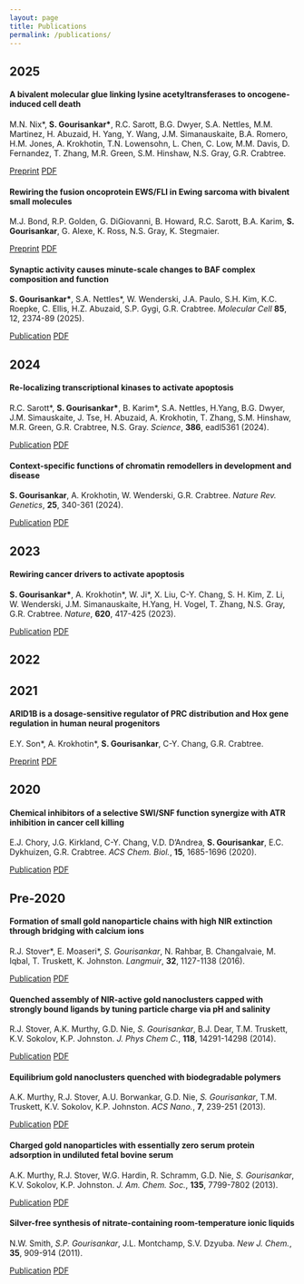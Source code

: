 ```yaml
---
layout: page
title: Publications
permalink: /publications/
---
```


## 2025
#### A bivalent molecular glue linking lysine acetyltransferases to oncogene-induced cell death
M.N. Nix\*, **S. Gourisankar\***, R.C. Sarott, B.G. Dwyer, S.A. Nettles, M.M. Martinez, H. Abuzaid, H. Yang, Y. Wang, J.M. Simanauskaite, B.A. Romero, H.M. Jones, A. Krokhotin, T.N. Lowensohn, L. Chen, C. Low, M.M. Davis, D. Fernandez, T. Zhang, M.R. Green, S.M. Hinshaw, N.S. Gray, G.R. Crabtree.
<div class="publication-buttons">
    <a href="https://pmc.ncbi.nlm.nih.gov/articles/PMC11956963/" class="button" target="_blank" rel="noopener noreferrer">Preprint</a>
  <a href="/assets/paperAbivalent.pdf" class="button button-secondary" download>PDF</a>
</div>

#### Rewiring the fusion oncoprotein EWS/FLI in Ewing sarcoma with bivalent small molecules
M.J. Bond, R.P. Golden, G. DiGiovanni, B. Howard, R.C. Sarott, B.A. Karim, **S. Gourisankar**, G. Alexe, K. Ross, N.S. Gray, K. Stegmaier. 
<div class="publication-buttons">
    <a href="https://pmc.ncbi.nlm.nih.gov/articles/PMC11956950/" class="button" target="_blank" rel="noopener noreferrer">Preprint</a>
  <a href="/assets/paperRewiringthe.pdf" class="button button-secondary" download>PDF</a>
</div>

#### Synaptic activity causes minute-scale changes to BAF complex composition and function
**S. Gourisankar\***, S.A. Nettles\*, W. Wenderski, J.A. Paulo, S.H. Kim, K.C. Roepke, C. Ellis, H.Z. Abuzaid, S.P. Gygi, G.R. Crabtree. *Molecular Cell* **85**, 12, 2374-89 (2025).
<div class="publication-buttons">
    <a href="https://doi.org/10.1016/j.molcel.2025.05.017" class="button" target="_blank" rel="noopener noreferrer">Publication</a>
  <a href="/assets/paperSynapticactivity.pdf" class="button button-secondary" download>PDF</a>
</div>

## 2024
#### Re-localizing transcriptional kinases to activate apoptosis
R.C. Sarott\*, **S. Gourisankar\***, B. Karim\*, S.A. Nettles, H.Yang, B.G. Dwyer, J.M. Simauskaite, J. Tse, H. Abuzaid, A. Krokhotin, T. Zhang, S.M. Hinshaw, M.R. Green, G.R. Crabtree, N.S. Gray. *Science*, **386**, eadl5361 (2024).
<div class="publication-buttons">
    <a href="https://www.science.org/doi/10.1126/science.adl5361" class="button" target="_blank" rel="noopener noreferrer">Publication</a>
  <a href="/assets/paperRelocalizingtranscriptional.pdf" class="button button-secondary" download>PDF</a>
</div>

#### Context-specific functions of chromatin remodellers in development and disease
**S. Gourisankar**, A. Krokhotin, W. Wenderski, G.R. Crabtree. *Nature Rev. Genetics*, **25**, 340-361 (2024).
<div class="publication-buttons">
    <a href="https://www.nature.com/articles/s41576-023-00666-x" class="button" target="_blank" rel="noopener noreferrer">Publication</a>
  <a href="/assets/paperContextspecific.pdf" class="button button-secondary" download>PDF</a>
</div>

## 2023
#### Rewiring cancer drivers to activate apoptosis
**S. Gourisankar\***, A. Krokhotin\*, W. Ji\*, X. Liu, C-Y. Chang, S. H. Kim, Z. Li, W. Wenderski, J.M. Simanauskaite, H.Yang, H. Vogel, T. Zhang, N.S. Gray, G.R. Crabtree. *Nature*, **620**, 417-425 (2023).
<div class="publication-buttons">
    <a href="https://www.nature.com/articles/s41586-023-06348-2" class="button" target="_blank" rel="noopener noreferrer">Publication</a>
  <a href="/assets/paperRewiringcancer.pdf" class="button button-secondary" download>PDF</a>
</div>

## 2022
## 2021
#### ARID1B is a dosage-sensitive regulator of PRC distribution and Hox gene regulation in human neural progenitors
E.Y. Son\*, A. Krokhotin\*, **S. Gourisankar**, C-Y. Chang, G.R. Crabtree.
<div class="publication-buttons">
    <a href="https://www.researchsquare.com/article/rs-959800/v1" class="button" target="_blank" rel="noopener noreferrer">Preprint</a>
  <a href="/assets/paperARID1Bis.pdf" class="button button-secondary" download>PDF</a>
</div>

## 2020
#### Chemical inhibitors of a selective SWI/SNF function synergize with ATR inhibition in cancer cell killing
E.J. Chory, J.G. Kirkland, C-Y. Chang, V.D. D’Andrea, **S. Gourisankar**, E.C. Dykhuizen, G.R. Crabtree. *ACS Chem. Biol.*, **15**, 1685-1696 (2020).
<div class="publication-buttons">
    <a href="https://pubs.acs.org/doi/10.1021/acschembio.0c00312" class="button" target="_blank" rel="noopener noreferrer">Publication</a>
  <a href="/assets/paperChemicalinhibitors.pdf" class="button button-secondary" download>PDF</a>
</div>

## Pre-2020
#### Formation of small gold nanoparticle chains with high NIR extinction through bridging with calcium ions
R.J. Stover\*, E. Moaseri\*, *S. Gourisankar*, N. Rahbar, B. Changalvaie, M. Iqbal, T. Truskett, K. Johnston. *Langmuir*, **32**, 1127-1138 (2016).
<div class="publication-buttons">
    <a href="https://pubs.acs.org/doi/10.1021/acs.langmuir.5b03639" class="button" target="_blank" rel="noopener noreferrer">Publication</a>
  <a href="/assets/paperFormationof.pdf" class="button button-secondary" download>PDF</a>
</div>

#### Quenched assembly of NIR-active gold nanoclusters capped with strongly bound ligands by tuning particle charge via pH and salinity
R.J. Stover, A.K. Murthy, G.D. Nie, *S. Gourisankar*, B.J. Dear, T.M. Truskett, K.V. Sokolov, K.P. Johnston. *J. Phys Chem C.*, **118**, 14291-14298 (2014).
<div class="publication-buttons">
    <a href="https://pubs.acs.org/doi/10.1021/jp408715p" class="button" target="_blank" rel="noopener noreferrer">Publication</a>
  <a href="/assets/paperQuenchedassembly.pdf" class="button button-secondary" download>PDF</a>
</div>

#### Equilibrium gold nanoclusters quenched with biodegradable polymers
A.K. Murthy, R.J. Stover, A.U. Borwankar, G.D. Nie, *S. Gourisankar*, T.M. Truskett, K.V. Sokolov, K.P. Johnston. *ACS Nano.*, **7**, 239-251 (2013).
<div class="publication-buttons">
    <a href="https://pubs.acs.org/doi/10.1021/nn303937k" class="button" target="_blank" rel="noopener noreferrer">Publication</a>
  <a href="/assets/paperEquilibriumgold.pdf" class="button button-secondary" download>PDF</a>
</div>

#### Charged gold nanoparticles with essentially zero serum protein adsorption in undiluted fetal bovine serum
A.K. Murthy, R.J. Stover, W.G. Hardin, R. Schramm, G.D. Nie, *S. Gourisankar*, K.V. Sokolov, K.P. Johnston. *J. Am. Chem. Soc.*, **135**, 7799-7802 (2013).
<div class="publication-buttons">
    <a href="https://pubs.acs.org/doi/10.1021/ja400701c" class="button" target="_blank" rel="noopener noreferrer">Publication</a>
  <a href="/assets/paperChargedgold.pdf" class="button button-secondary" download>PDF</a>
</div>

#### Silver-free synthesis of nitrate-containing room-temperature ionic liquids
N.W. Smith, *S.P. Gourisankar*, J.L. Montchamp, S.V. Dzyuba. *New J. Chem.*, **35**, 909-914 (2011).
<div class="publication-buttons">
    <a href="https://pubs.rsc.org/en/content/articlelanding/2011/nj/c0nj00881h" class="button" target="_blank" rel="noopener noreferrer">Publication</a>
  <a href="/assets/paperSilverfree.pdf" class="button button-secondary" download>PDF</a>
</div>


